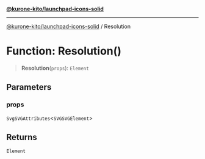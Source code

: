 [**@kurone-kito/launchpad-icons-solid**](../README.md)

***

[@kurone-kito/launchpad-icons-solid](../globals.md) / Resolution

# Function: Resolution()

> **Resolution**(`props`): `Element`

## Parameters

### props

`SvgSVGAttributes`\<`SVGSVGElement`\>

## Returns

`Element`
